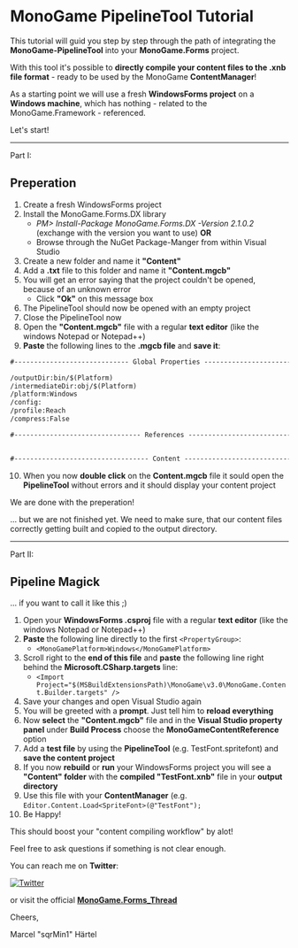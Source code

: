 # MonoGame PipelineTool Tutorial

This tutorial will guid you step by step through the path of integrating the **MonoGame-PipelineTool** into your **MonoGame.Forms** project.

With this tool it's possible to **directly compile your content files to the .xnb file format** - ready to be used by the MonoGame **ContentManager**!

As a starting point we will use a fresh **WindowsForms project** on a **Windows machine**, which has nothing - related to the MonoGame.Framework - referenced.

Let's start!

---

Part I:
## Preperation

1. Create a fresh WindowsForms project
2. Install the MonoGame.Forms.DX library
    - *PM> Install-Package MonoGame.Forms.DX -Version 2.1.0.2* (exchange with the version you want to use) **OR**
	- Browse through the NuGet Package-Manger from within Visual Studio
3. Create a new folder and name it **"Content"**
4. Add a **.txt** file to this folder and name it **"Content.mgcb"**
5. You will get an error saying that the project couldn't be opened, because of an unknown error 
    - Click **"Ok"** on this message box
6. The PipelineTool should now be opened with an empty project
7. Close the PipelineTool now
8. Open the **"Content.mgcb"** file with a regular **text editor** (like the windows Notepad or Notepad++)
9. **Paste** the following lines to the **.mgcb file** and **save it**:

```xml
#----------------------------- Global Properties ----------------------------#

/outputDir:bin/$(Platform)
/intermediateDir:obj/$(Platform)
/platform:Windows
/config:
/profile:Reach
/compress:False

#-------------------------------- References --------------------------------#


#---------------------------------- Content ---------------------------------#
```

10. When you now **double click** on the **Content.mgcb** file it sould open the **PipelineTool** without errors and it should display your content project

We are done with the preperation!

... but we are not finished yet. We need to make sure, that our content files correctly getting built and copied to the output directory.

---

Part II:
## Pipeline Magick

... if you want to call it like this ;)

1. Open your **WindowsForms .csproj** file with a regular **text editor** (like the windows Notepad or Notepad++)
2. **Paste** the following line directly to the first `<PropertyGroup>`:
    - `<MonoGamePlatform>Windows</MonoGamePlatform>`
3. Scroll right to the **end of this file** and **paste** the following line right behind the **Microsoft.CSharp.targets** line:
    - `<Import Project="$(MSBuildExtensionsPath)\MonoGame\v3.0\MonoGame.Content.Builder.targets" />`
4. Save your changes and open Visual Studio again
5. You will be greeted with a **prompt**. Just tell him to **reload everything**
6. Now **select** the **"Content.mgcb"** file and in the **Visual Studio property panel** under **Build Process** choose the **MonoGameContentReference** option
7. Add a **test file** by using the **PipelineTool** (e.g. TestFont.spritefont) and **save the content project**
8. If you now **rebuild** or **run** your WindowsForms project you will see a **"Content" folder** with the **compiled "TestFont.xnb"** file in your **output directory**
9. Use this file with your **ContentManager** (e.g. `Editor.Content.Load<SpriteFont>(@"TestFont");`
10. Be Happy!

This should boost your "content compiling workflow" by alot!

Feel free to ask questions if something is not clear enough.

You can reach me on **Twitter**:

[![Twitter](https://img.shields.io/twitter/follow/SandboxBlizz.svg?style=flat-square&label=Follow&logo=twitter)](https://twitter.com/SandboxBlizz)

or visit the official
**[MonoGame.Forms_Thread](http://community.monogame.net/t/monogame-forms-create-your-editor-environment/9954)**

Cheers,

Marcel "sqrMin1" Härtel
